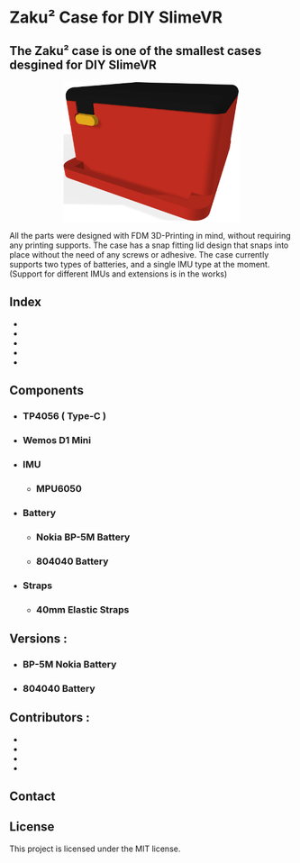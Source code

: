 # **Zaku²** Case for DIY SlimeVR

## The Zaku² case is one of the smallest cases desgined for DIY SlimeVR

<img src="Assets/Main.png" height="250" style="display:block;margin:15px auto">

All the parts were designed with FDM 3D-Printing in mind, without requiring any printing supports.
The case has a snap fitting lid design that snaps into place without the need of any screws or adhesive.
The case currently supports two types of batteries, and a single IMU type at the moment.
(Support for different IMUs and extensions is in the works)

## Index

-
-
-
-
-


## Components

- ### TP4056 ( Type-C )

- ### Wemos D1 Mini

- ### IMU

   - ### MPU6050
  
- ### Battery

  - ### Nokia BP-5M Battery

  - ### 804040 Battery

- ### Straps

   - ### 40mm Elastic Straps
   
## Versions :

- ### BP-5M Nokia Battery

- ###   804040 Battery

## Contributors :

-
-
-
-

## Contact

## License

This project is licensed under the MIT license.

